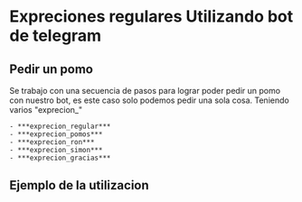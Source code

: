 # Expreciones regulares  Utilizando bot de telegram

## Pedir un pomo 

Se trabajo con una secuencia de pasos para lograr poder pedir un pomo con nuestro bot, es este caso solo podemos pedir una sola cosa. Teniendo varios "exprecion_"

~~~
- ***exprecion_regular***
- ***exprecion_pomos***
- ***exprecion_ron***
- ***exprecion_simon***
- ***exprecion_gracias***
~~~

## Ejemplo de la utilizacion


